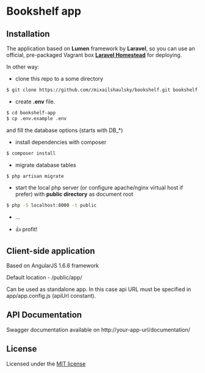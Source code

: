 # Bookshelf app

## Installation

The application based on **Lumen** framework by **Laravel**, so you can use an official, pre-packaged Vagrant box [**Laravel Homestead**](https://laravel.com/docs/5.4/homestead) for deploying.

In other way:

- clone this repo to a some directory
```bash
$ git clone https://github.com//mixailshaulsky/bookshelf.git bookshelf-app
```

- create **.env**  file.
```bash
$ cd bookshelf-app
$ cp .env.example .env
```
and fill the database options (starts with DB_*)

-  install dependencies with composer
```bash
$ composer install
```

- migrate database tables
```bash
$ php artisan migrate
```

- start the local php server (or configure apache/nginx virtual host if prefer) with **public directory**  as document root
```bash
$ php -S localhost:8000 -t public
```

- ...

- :thumbsup: profit!

## Client-side application

Based on AngularJS 1.6.6 framework

Default location - /public/app/

Can be used as standalone app. In this case api URL must be specified in app/app.config.js (apiUrl constant).

## API Documentation

Swagger documentation available on http://your-app-url/documentation/

## License

Licensed under the [MIT license](http://opensource.org/licenses/MIT)
